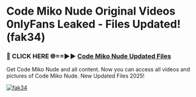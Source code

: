 # Code Miko Nude Original Videos 0nlyFans Leaked - Files Updated! (fak34)

<h3>🔴 CLICK HERE 🌐==►► <a href="https://tinyurl.com/5h6xmrr3" rel="nofollow">Code Miko Nude Updated Files</a></h3>

Get Code Miko Nude and all content. Now you can access all videos and pictures of Code Miko Nude. New Updated Files 2025!

[![fak34](https://i.imgur.com/KVD873Z.gif)](https://tinyurl.com/5h6xmrr3)
